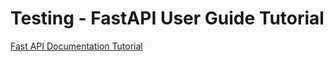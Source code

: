 # Testing - FastAPI User Guide Tutorial
[Fast API Documentation Tutorial](https://fastapi.tiangolo.com/tutorial/)